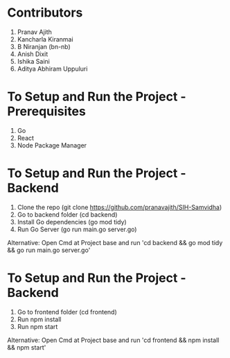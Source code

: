 # Contributors

1. Pranav Ajith
2. Kancharla Kiranmai
3. B Niranjan (bn-nb)
4. Anish Dixit
5. Ishika Saini
6. Aditya Abhiram Uppuluri

# To Setup and Run the Project - Prerequisites

1. Go
2. React
3. Node Package Manager

# To Setup and Run the Project - Backend

1. Clone the repo (git clone https://github.com/pranavajith/SIH-Samvidha)
2. Go to backend folder (cd backend)
3. Install Go dependencies (go mod tidy)
4. Run Go Server (go run main.go server.go)

Alternative: Open Cmd at Project base and run 'cd backend && go mod tidy && go run main.go server.go'

# To Setup and Run the Project - Backend

1. Go to frontend folder (cd frontend)
2. Run npm install
3. Run npm start

Alternative: Open Cmd at Project base and run 'cd frontend && npm install && npm start'

